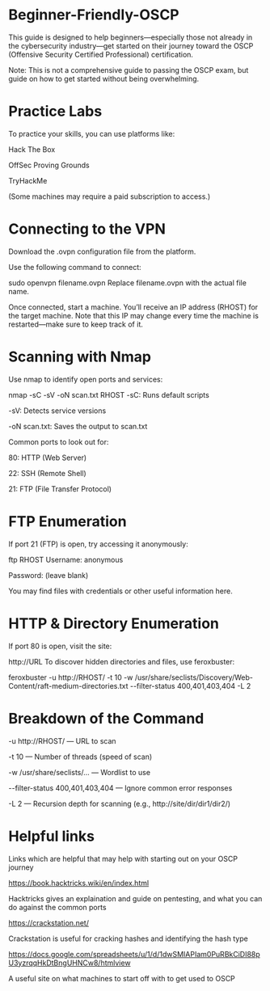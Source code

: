 # Beginner-Friendly-OSCP

This guide is designed to help beginners—especially those not already in the cybersecurity industry—get started on their journey toward the OSCP (Offensive Security Certified Professional) certification.

Note: This is not a comprehensive guide to passing the OSCP exam, but guide on how to get started without being overwhelming.

# Practice Labs
To practice your skills, you can use platforms like:

Hack The Box

OffSec Proving Grounds

TryHackMe

(Some machines may require a paid subscription to access.)

# Connecting to the VPN
Download the .ovpn configuration file from the platform.

Use the following command to connect:


sudo openvpn filename.ovpn
Replace filename.ovpn with the actual file name.

Once connected, start a machine. You’ll receive an IP address (RHOST) for the target machine. Note that this IP may change every time the machine is restarted—make sure to keep track of it.

# Scanning with Nmap
Use nmap to identify open ports and services:


nmap -sC -sV -oN scan.txt RHOST
-sC: Runs default scripts

-sV: Detects service versions

-oN scan.txt: Saves the output to scan.txt

Common ports to look out for:

80: HTTP (Web Server)

22: SSH (Remote Shell)

21: FTP (File Transfer Protocol)

# FTP Enumeration
If port 21 (FTP) is open, try accessing it anonymously:


ftp RHOST
Username: anonymous

Password: (leave blank)

You may find files with credentials or other useful information here.

# HTTP & Directory Enumeration
If port 80 is open, visit the site:


http://URL
To discover hidden directories and files, use feroxbuster:


feroxbuster -u http://RHOST/ -t 10 -w /usr/share/seclists/Discovery/Web-Content/raft-medium-directories.txt --filter-status 400,401,403,404 -L 2
# Breakdown of the Command
-u http://RHOST/ — URL to scan

-t 10 — Number of threads (speed of scan)

-w /usr/share/seclists/... — Wordlist to use

--filter-status 400,401,403,404 — Ignore common error responses

-L 2 — Recursion depth for scanning (e.g., http://site/dir/dir1/dir2/)

# Helpful links

Links which are helpful that may help with starting out on your OSCP journey

https://book.hacktricks.wiki/en/index.html

Hacktricks gives an explaination and guide on pentesting, and what you can do against the common ports

https://crackstation.net/

Crackstation is useful for cracking hashes and identifying the hash type

https://docs.google.com/spreadsheets/u/1/d/1dwSMIAPIam0PuRBkCiDI88pU3yzrqqHkDtBngUHNCw8/htmlview

A useful site on what machines to start off with to get used to OSCP
